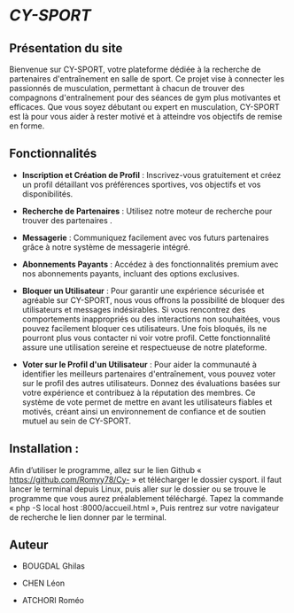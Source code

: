 # *************CY-SPORT*************


## Présentation du site


Bienvenue sur CY-SPORT, votre plateforme dédiée à la recherche de partenaires d'entraînement en salle de sport. Ce projet vise à connecter les passionnés de musculation, permettant à chacun de trouver des compagnons d'entraînement pour des séances de gym plus motivantes et efficaces. Que vous soyez débutant ou expert en musculation, CY-SPORT est là pour vous aider à rester motivé et à atteindre vos objectifs de remise en forme.


## Fonctionnalités


- **Inscription et Création de Profil** : Inscrivez-vous gratuitement et créez un profil détaillant vos préférences sportives, vos objectifs et vos disponibilités.


- **Recherche de Partenaires** : Utilisez notre moteur de recherche pour trouver des partenaires .


- **Messagerie** : Communiquez facilement avec vos futurs partenaires grâce à notre système de messagerie intégré.


- **Abonnements Payants** : Accédez à des fonctionnalités premium avec nos abonnements payants, incluant des options exclusives.
  
- **Bloquer un Utilisateur** : Pour garantir une expérience sécurisée et agréable sur CY-SPORT, nous vous offrons la possibilité de bloquer des utilisateurs et messages indésirables. Si vous rencontrez des comportements inappropriés ou des interactions non souhaitées, vous pouvez facilement bloquer ces utilisateurs. Une fois bloqués, ils ne pourront plus vous contacter ni voir votre profil. Cette fonctionnalité assure une utilisation sereine et respectueuse de notre plateforme.
  
- **Voter sur le Profil d'un Utilisateur** : Pour aider la communauté à identifier les meilleurs partenaires d'entraînement, vous pouvez voter sur le profil des autres utilisateurs. Donnez des évaluations basées sur votre expérience et contribuez à la réputation des membres. Ce système de vote permet de mettre en avant les utilisateurs fiables et motivés, créant ainsi un environnement de confiance et de soutien mutuel au sein de CY-SPORT.


##  Installation :


Afin d’utiliser le programme, allez sur le lien Github «  https://github.com/Romyy78/Cy- » et télécharger le dossier cysport. il faut lancer le terminal depuis Linux, puis aller sur le dossier ou se trouve le programme que vous aurez préalablement téléchargé. Tapez la commande « php -S local host :8000/accueil.html », Puis rentrez sur votre navigateur de recherche le lien donner par le terminal.

## Auteur


- BOUGDAL Ghilas

- CHEN Léon

- ATCHORI Roméo
